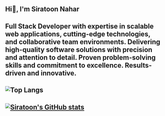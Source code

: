 ## Hi👋, I'm Siratoon Nahar


## Full Stack Developer with expertise in scalable web applications, cutting-edge technologies, and collaborative team environments. Delivering high-quality software solutions with precision and attention to detail. Proven problem-solving skills and commitment to excellence. Results-driven and innovative.

<!--
**SiratoonNahar/SiratoonNahar** is a ✨ _special_ ✨ repository because its `README.md` (this file) appears on your GitHub profile.

Here are some ideas to get you started:

- 🔭 I’m currently working on ...
- 🌱 I’m currently learning ...
- 👯 I’m looking to collaborate on ...
- 🤔 I’m looking for help with ...
- 💬 Ask me about ...
- 📫 How to reach me: ...
- 😄 Pronouns: ...
- ⚡ Fun fact: ...
-->
## ![Top Langs](https://github-readme-stats.vercel.app/api/top-langs/?username=SiratoonNahar&size_weight=0.5&count_weight=0.5)
## [![Siratoon's GitHub stats](https://github-readme-stats.vercel.app/api?username=SiratoonNahar)](https://github.com/SiratoonNahar/github-readme-stats)


